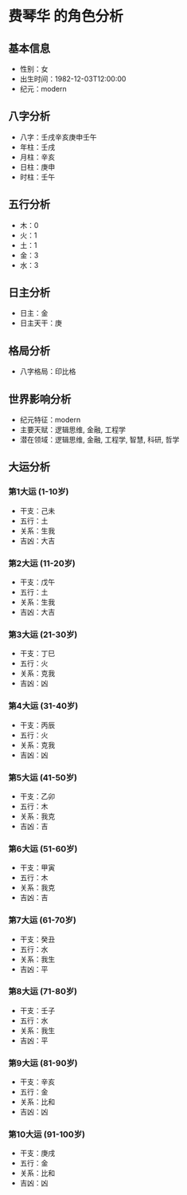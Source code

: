 # 费琴华 的角色分析

## 基本信息
- 性别：女
- 出生时间：1982-12-03T12:00:00
- 纪元：modern

## 八字分析
- 八字：壬戌辛亥庚申壬午
- 年柱：壬戌
- 月柱：辛亥
- 日柱：庚申
- 时柱：壬午

## 五行分析
- 木：0
- 火：1
- 土：1
- 金：3
- 水：3

## 日主分析
- 日主：金
- 日主天干：庚

## 格局分析
- 八字格局：印比格

## 世界影响分析
- 纪元特征：modern
- 主要天赋：逻辑思维, 金融, 工程学
- 潜在领域：逻辑思维, 金融, 工程学, 智慧, 科研, 哲学

## 大运分析

### 第1大运 (1-10岁)
- 干支：己未
- 五行：土
- 关系：生我
- 吉凶：大吉

### 第2大运 (11-20岁)
- 干支：戊午
- 五行：土
- 关系：生我
- 吉凶：大吉

### 第3大运 (21-30岁)
- 干支：丁巳
- 五行：火
- 关系：克我
- 吉凶：凶

### 第4大运 (31-40岁)
- 干支：丙辰
- 五行：火
- 关系：克我
- 吉凶：凶

### 第5大运 (41-50岁)
- 干支：乙卯
- 五行：木
- 关系：我克
- 吉凶：吉

### 第6大运 (51-60岁)
- 干支：甲寅
- 五行：木
- 关系：我克
- 吉凶：吉

### 第7大运 (61-70岁)
- 干支：癸丑
- 五行：水
- 关系：我生
- 吉凶：平

### 第8大运 (71-80岁)
- 干支：壬子
- 五行：水
- 关系：我生
- 吉凶：平

### 第9大运 (81-90岁)
- 干支：辛亥
- 五行：金
- 关系：比和
- 吉凶：凶

### 第10大运 (91-100岁)
- 干支：庚戌
- 五行：金
- 关系：比和
- 吉凶：凶